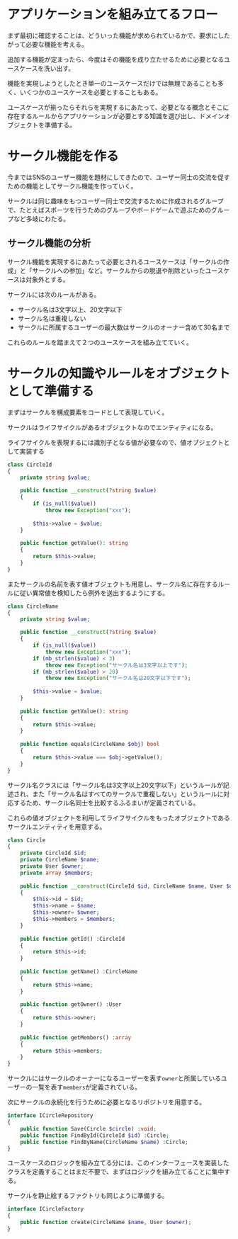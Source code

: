 # アプリケーションを組み立てるフロー

まず最初に確認することは、どういった機能が求められているかで、要求にしたがって必要な機能を考える。

追加する機能が定まったら、今度はその機能を成り立たせるために必要となるユースケースを洗い出す。

機能を実現しようとしたとき単一のユースケースだけでは無理であることも多く、いくつかのユースケースを必要とすることもある。

ユースケースが揃ったらそれらを実現するにあたって、必要となる概念とそこに存在するルールからアプリケーションが必要とする知識を選び出し、ドメインオブジェクトを準備する。

# サークル機能を作る

今まではSNSのユーザー機能を題材にしてきたので、ユーザー同士の交流を促すための機能としてサークル機能を作っていく。

サークルは同じ趣味をもつユーザー同士で交流するために作成されるグループで、たとえばスポーツを行うためのグルーブやボードゲームで遊ぶためのグループなど多岐にわたる。

## サークル機能の分析

サークル機能を実現するにあたって必要とされるユースケースは「サークルの作成」と「サークルへの参加」など。サークルからの脱退や削除といったユースケースは対象外とする。

サークルには次のルールがある。

- サークル名は3文字以上、20文字以下
- サークル名は重複しない
- サークルに所属するユーザーの最大数はサークルのオーナー含めて30名まで

これらのルールを踏まえて２つのユースケースを組み立てていく。

# サークルの知識やルールをオブジェクトとして準備する

まずはサークルを構成要素をコードとして表現していく。

サークルはライフサイクルがあるオブジェクトなのでエンティティになる。

ライフサイクルを表現するには識別子となる値が必要なので、値オブジェクトとして実装する

```php
class CircleId
{
    private string $value;

    public function __construct(?string $value)
    {
        if (is_null($value))
            throw new Exception("xxx");
        
        $this->value = $value;
    }
    
    public function getValue(): string
    {
        return $this->value;
    }
}
```

またサークルの名前を表す値オブジェクトも用意し、サークル名に存在するルールに従い異常値を検知したら例外を送出するようにする。

```php
class CircleName
{
    private string $value;

    public function __construct(?string $value)
    {
        if (is_null($value))
            throw new Exception("xxx");
        if (mb_strlen($value) < 3)
            throw new Exception("サークル名は3文字以上です");
        if (mb_strlen($value) > 20)
            throw new Exception("サークル名は20文字以下です");
        
        $this->value = $value;
    }
    
    public function getValue(): string
    {
        return $this->value;
    }
    
    public function equals(CircleName $obj) bool
    {
        return $this->value === $obj->getValue();
    }
}
```

サークル名クラスには「サークル名は3文字以上20文字以下」というルールが記述され、また「サークル名はすべてのサークルで重複しない」というルールに対応するため、サークル名同士を比較するふるまいが定義されている。

これらの値オブジェクトを利用してライフサイクルをもったオブジェクトであるサークルエンティティを用意する。

```php
class Circle
{
    private CircleId $id;
    private CircleName $name;
    private User $owner;
    private array $members;
    
    public function __construct(CircleId $id, CircleName $name, User $owner, array $members)
    {
        $this->id = $id;
        $this->name = $name;
        $this->owner= $owner;
        $this->members = $members;
    }
    
    public function getId() :CircleId
    {
        return $this->id;
    }
    
    public function getName() :CircleName
    {
        return $this->name;
    }
    
    public function getOwner() :User
    {
        return $this->owner;
    }
    
    public function getMembers() :array
    {
        return $this->members;
    }
}
```

サークルにはサークルのオーナーになるユーザーを表す`owner`と所属しているユーザーの一覧を表す`members`が定義されている。

次にサークルの永続化を行うために必要となるリポジトリを用意する。

```php
interface ICircleRepository
{
    public function Save(Circle $circle) :void;
    public function FindById(CircleId $id) :Circle;
    public function FindByName(CircleName $name) :Circle;
}
```

ユースケースのロジックを組み立てる分には、このインターフェースを実装したクラスを定義することはまだ不要で、まずはロジックを組み立てることに集中する。

サークルを静止絵するファクトリも同じように準備する。

```php
interface ICircleFactory
{
    public function create(CircleName $name, User $owner);
}

```